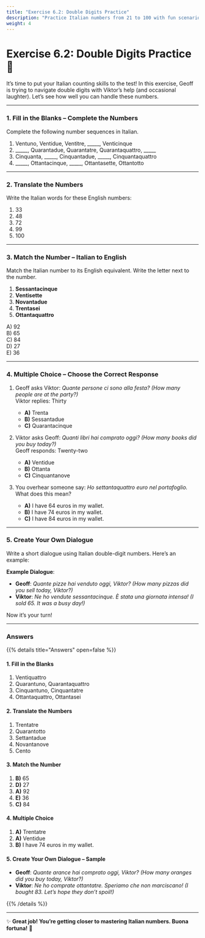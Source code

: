 ```yaml
---
title: "Exercise 6.2: Double Digits Practice"
description: "Practice Italian numbers from 21 to 100 with fun scenarios and challenges."
weight: 4
---
```


# Exercise 6.2: Double Digits Practice 🔢  

It’s time to put your Italian counting skills to the test! In this exercise, Geoff is trying to navigate double digits with Viktor’s help (and occasional laughter). Let’s see how well you can handle these numbers.

---

### 1. Fill in the Blanks – Complete the Numbers  

Complete the following number sequences in Italian.  

1. Ventuno, Ventidue, Ventitre, _____, Venticinque  
2. _____, Quarantadue, Quarantatre, Quarantaquattro, _____  
3. Cinquanta, _____, Cinquantadue, _____, Cinquantaquattro  
4. _____, Ottantacinque, _____, Ottantasette, Ottantotto  

---

### 2. Translate the Numbers  

Write the Italian words for these English numbers:  

1. 33  
2. 48  
3. 72  
4. 99  
5. 100  

---

### 3. Match the Number – Italian to English  

Match the Italian number to its English equivalent. Write the letter next to the number.

1. **Sessantacinque**  
2. **Ventisette**  
3. **Novantadue**  
4. **Trentasei**  
5. **Ottantaquattro**  

A) 92  
B) 65  
C) 84  
D) 27  
E) 36  

---

### 4. Multiple Choice – Choose the Correct Response  

1. Geoff asks Viktor: *Quante persone ci sono alla festa?* *(How many people are at the party?)*  
   Viktor replies: Thirty
   - **A)** Trenta  
   - **B)** Sessantadue  
   - **C)** Quarantacinque  

2. Viktor asks Geoff: *Quanti libri hai comprato oggi?* *(How many books did you buy today?)*  
   Geoff responds: Twenty-two
   - **A)** Ventidue  
   - **B)** Ottanta  
   - **C)** Cinquantanove  

3. You overhear someone say: *Ho settantaquattro euro nel portafoglio.* What does this mean?  
   - **A)** I have 64 euros in my wallet.  
   - **B)** I have 74 euros in my wallet.  
   - **C)** I have 84 euros in my wallet.  

---

### 5. Create Your Own Dialogue  

Write a short dialogue using Italian double-digit numbers. Here’s an example:

**Example Dialogue**:  
- **Geoff**: *Quante pizze hai venduto oggi, Viktor?* *(How many pizzas did you sell today, Viktor?)*  
- **Viktor**: *Ne ho vendute sessantacinque. È stata una giornata intensa!* *(I sold 65. It was a busy day!)*  

Now it’s your turn!  

---

### Answers  

{{% details title="Answers" open=false %}}  

#### 1. Fill in the Blanks  
1. Ventiquattro  
2. Quarantuno, Quarantaquattro  
3. Cinquantuno, Cinquantatre  
4. Ottantaquattro, Ottantasei  

#### 2. Translate the Numbers  
1. Trentatre  
2. Quarantotto  
3. Settantadue  
4. Novantanove  
5. Cento  

#### 3. Match the Number  
1. **B)** 65  
2. **D)** 27  
3. **A)** 92  
4. **E)** 36  
5. **C)** 84  

#### 4. Multiple Choice  
1. **A)** Trentatre
2. **A)** Ventidue  
3. **B)** I have 74 euros in my wallet.  

#### 5. Create Your Own Dialogue – Sample  
- **Geoff**: *Quante arance hai comprato oggi, Viktor?* *(How many oranges did you buy today, Viktor?)*  
- **Viktor**: *Ne ho comprate ottantatre. Speriamo che non marciscano!* *(I bought 83. Let’s hope they don’t spoil!)*  

{{% /details %}}  

---

✨ **Great job! You’re getting closer to mastering Italian numbers. Buona fortuna!** 🌟  
